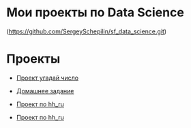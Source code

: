 # Мои проекты по Data Science 
(https://github.com/SergeySchepilin/sf_data_science.git)

#  Проекты 
* [Проект угадай число](https://github.com/SergeySchepilin/sf_data_science/tree/main/Guess_number)

* [Домашнее задание](https://github.com/SergeySchepilin/sf_data_science/tree/main/homework)

* [Проект по hh_ru](https://github.com/SergeySchepilin/sf_data_science/tree/main/Project1)

* [Проект по hh_ru](https://github.com/SergeySchepilin/sf_data_science/tree/main/Project2_SQL)
